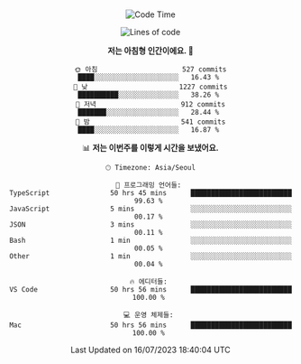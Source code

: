 <div align="center">

<br />

 <!--START_SECTION:waka-->
![Code Time](http://img.shields.io/badge/Code%20Time-1%2C036%20hrs%2030%20mins-blue)

![Lines of code](https://img.shields.io/badge/%EC%A0%80%EB%8A%94%20%EC%97%AC%ED%83%9C%EA%B9%8C%EC%A7%80%20-3.2%20million%20%EC%A4%84%EC%9D%98%20%EC%BD%94%EB%93%9C%EB%A5%BC%20%EC%9E%91%EC%84%B1%ED%96%88%EC%96%B4%EC%9A%94.-blue)

**저는 아침형 인간이에요. 🐤** 

```text
🌞 아침                     527 commits         ████░░░░░░░░░░░░░░░░░░░░░   16.43 % 
🌆 낮　                     1227 commits        ██████████░░░░░░░░░░░░░░░   38.26 % 
🌃 저녁                     912 commits         ███████░░░░░░░░░░░░░░░░░░   28.44 % 
🌙 밤　                     541 commits         ████░░░░░░░░░░░░░░░░░░░░░   16.87 % 
```


📊 **저는 이번주를 이렇게 시간을 보냈어요.** 

```text
🕑︎ Timezone: Asia/Seoul

💬 프로그래밍 언어들: 
TypeScript               50 hrs 45 mins      █████████████████████████   99.63 % 
JavaScript               5 mins              ░░░░░░░░░░░░░░░░░░░░░░░░░   00.17 % 
JSON                     3 mins              ░░░░░░░░░░░░░░░░░░░░░░░░░   00.11 % 
Bash                     1 min               ░░░░░░░░░░░░░░░░░░░░░░░░░   00.05 % 
Other                    1 min               ░░░░░░░░░░░░░░░░░░░░░░░░░   00.04 % 

🔥 에디터들: 
VS Code                  50 hrs 56 mins      █████████████████████████   100.00 % 

💻 운영 체제들: 
Mac                      50 hrs 56 mins      █████████████████████████   100.00 % 
```


 Last Updated on 16/07/2023 18:40:04 UTC
<!--END_SECTION:waka-->

</div>
